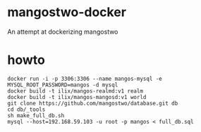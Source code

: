 # mangostwo-docker
An attempt at dockerizing mangostwo

# howto

```
docker run -i -p 3306:3306 --name mangos-mysql -e MYSQL_ROOT_PASSWORD=mangos -d mysql
docker build -t ilix/mangos-realmd:v1 realm
docker build -t ilix/mangos-mangosd:v1 world
git clone https://github.com/mangostwo/database.git db
cd db/_tools
sh make_full_db.sh
mysql --host=192.168.59.103 -u root -p mangos < full_db.sql
```
